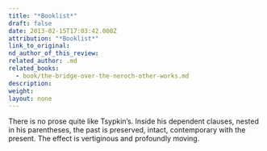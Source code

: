 ```yaml
---
title: "*Booklist*"
draft: false
date: 2013-02-15T17:03:42.000Z
attribution: "*Booklist*"
link_to_original:
nd_author_of_this_review:
related_author: .md
related_books:
  - book/the-bridge-over-the-neroch-other-works.md
description:
weight:
layout: none
---
```

There is no prose quite like Tsypkin’s. Inside his dependent clauses, nested in his parentheses, the past is preserved, intact, contemporary with the present. The effect is vertiginous and profoundly moving.

